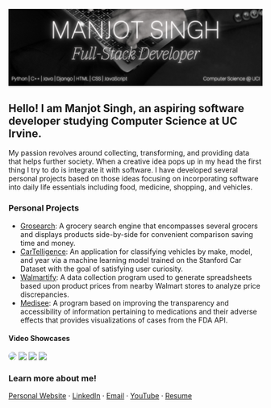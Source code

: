 ![logo](Developer.png)
## Hello! I am Manjot Singh, an aspiring software developer studying Computer Science at UC Irvine. 
My passion revolves around collecting, transforming, and providing data that helps further society. When a creative idea pops up in my head the first thing I try to do is integrate it with software. I have developed several personal projects based on those ideas focusing on incorporating software into daily life essentials including food, medicine, shopping, and vehicles.

### Personal Projects
- [Grosearch](https://github.com/ManjotSingh18/Grosearch): A grocery search engine that encompasses several grocers and displays products side-by-side for convenient comparison saving time and money.
- [CarTelligence](https://github.com/ManjotSingh18/CarTelligence): An application for classifying vehicles by make, model, and year via a machine learning model trained on the Stanford Car Dataset with the goal of satisfying user curiosity.
- [Walmartify](https://github.com/ManjotSingh18/Walmartify): A data collection program used to generate spreadsheets based upon product prices from nearby Walmart stores to analyze price discrepancies.
- [Medisee](https://github.com/ManjotSingh18/Medisee): A program based on improving the transparency and accessibility of information pertaining to medications and their adverse effects that provides visualizations of cases from the FDA API.
#### Video Showcases
<p float="left">
  <a href="https://www.youtube.com/watch?v=YatHC76V7u4"><img src="https://img.youtube.com/vi/YatHC76V7u4/maxresdefault.jpg" width="24%" height="auto" style="border-radius:50%"></a>
  <a href="https://www.youtube.com/watch?v=7zG4Jq6KUHk"><img src="https://img.youtube.com/vi/7zG4Jq6KUHk/maxresdefault.jpg" border-radius= "100px" width="24%" height="auto" border-radius="70%"></a>
  <a href="https://www.youtube.com/watch?v=-3wCvsZRcR0"><img src="https://img.youtube.com/vi/-3wCvsZRcR0/maxresdefault.jpg" border-radius= "100px" width="24%" height="auto" border-radius="70%"></a>
   <a href="https://www.youtube.com/watch?v=gjNrZncsNDQ"><img src="https://img.youtube.com/vi/gjNrZncsNDQ/maxresdefault.jpg" border-radius= "100px" width="24%" height="auto" border-radius="70%"></a>
  
</p>

### Learn more about me!
[Personal Website](https://manjotsingh18.github.io/) · [LinkedIn](https://www.linkedin.com/in/manjot-singh18/) · [Email](mailto:manjos2@uci.edu) · [YouTube](https://www.youtube.com/@Manjot__Singh18) · [Resume](https://docs.google.com/document/d/1lWKlcoqCd3p3QnYEszZYCAVHdIS-oyMlWnQPbq9urL4/edit?usp=sharing)

